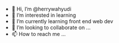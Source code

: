 - 👋 Hi, I’m @herrywahyudi
- 👀 I’m interested in learning
- 🌱 I’m currently learning front end web dev
- 💞️ I’m looking to collaborate on ...
- 📫 How to reach me ...

<!---
herrywahyudi/herrywahyudi is a ✨ special ✨ repository because its `README.md` (this file) appears on your GitHub profile.
You can click the Preview link to take a look at your changes.
--->
